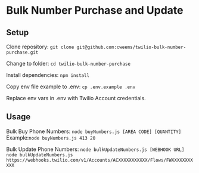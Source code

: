 # Bulk Number Purchase and Update

## Setup

Clone repository: `git clone git@github.com:cweems/twilio-bulk-number-purchase.git`

Change to folder: `cd twilio-bulk-number-purchase`

Install dependencies: `npm install`

Copy env file example to .env: `cp .env.example .env`

Replace env vars in .env with Twilio Account credentials.

## Usage

Bulk Buy Phone Numbers:
`node buyNumbers.js [AREA CODE] [QUANTITY]`
Example:`node buyNumbers.js 413 20`

Bulk Update Phone Numbers:
`node bulkUpdateNumbers.js [WEBHOOK URL]`
`node bulkUpdateNumbers.js https://webhooks.twilio.com/v1/Accounts/ACXXXXXXXXXXX/Flows/FWXXXXXXXXXXX`
